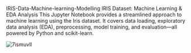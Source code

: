 IRIS-Data-Machine-learning-Modelling
IRIS Dataset: Machine Learning & EDA Analysis This Jupyter Notebook provides a streamlined approach to machine learning using the Iris dataset. It covers
data loading, exploratory data analysis (EDA), preprocessing, model training, and evaluation—all powered by Python and scikit-learn.



![7ismuvll](https://github.com/user-attachments/assets/a54aa365-8d2e-46df-811d-bf390eb98a2b)
